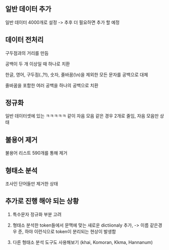 ## 일반 데이터 추가

일반 데이터 4000개로 설정 -> 추후 더 필요하면 추가 할 예정


## 데이터 전처리

구두점과의 거리를 만듬

공백이 두 개 이상일 때 하나로 치환

한글, 영어, 구두점(.,?!), 숫자, 줄바꿈(\n)을 제외한 모든 문자를 공백으로 대체

줄바꿈을 포함한 여러 공백을 하나의 공백으로 치환


## 정규화


일반 데이터셋에 있는 ㅋㅋㅋㅋㅋ 같이 자음 모음 같은 경우 2개로 줄임, 자음 모음만  상태



## 불용어 제거

불용어 리스트 590개를 통해 제거



## 형태소 분석

조사인 단어들만  제거한 상태 

 




## 추가로 진행 해야 되는 상황


1. 특수문자 정규화 부분 고려


2. 형태소 분석한 token들에서 문맥에 맞는 새로운 dictiionaly 추가, -> 이름 같은경우 준, 하야 이런식으로 token이 분리되는 현상이 발생함


3.  다른 형태소 분석 도구도 사용해보기 (khai, Komoran, Kkma, Hannanum)
